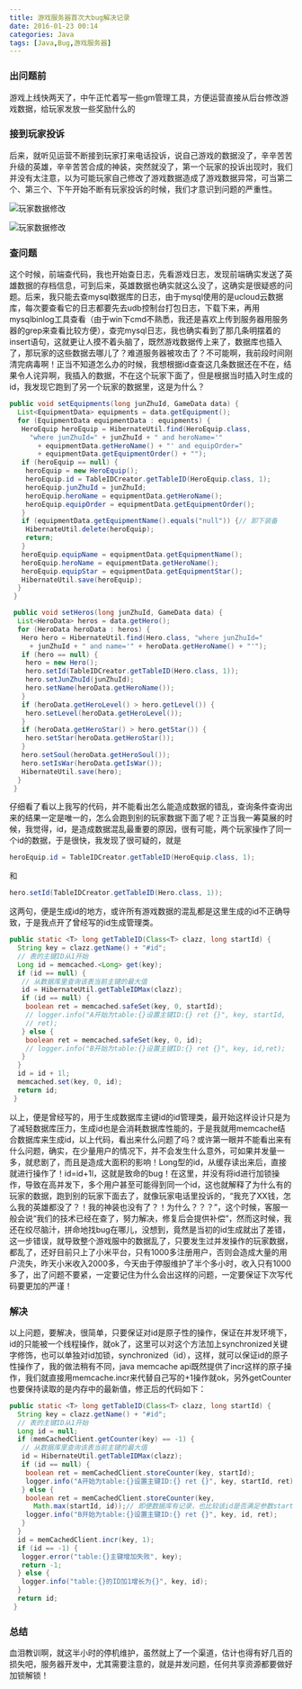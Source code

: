 ```yaml
---
title: 游戏服务器首次大bug解决记录
date: 2016-01-23 00:14
categories: Java
tags: [Java,Bug,游戏服务器]
---
```

### 出问题前
游戏上线快两天了，中午正忙着写一些gm管理工具，方便运营直接从后台修改游戏数据，给玩家发放一些奖励什么的
<!--more-->
### 接到玩家投诉
后来，就听见运营不断接到玩家打来电话投诉，说自己游戏的数据没了，辛辛苦苦升级的英雄，辛辛苦苦合成的神装，突然就没了，第一个玩家的投诉出现时，我们并没有太注意，以为可能玩家自己修改了游戏数据造成了游戏数据异常，可当第二个、第三个、下午开始不断有玩家投诉的时候，我们才意识到问题的严重性。

![玩家数据修改](http://upload-images.jianshu.io/upload_images/1472037-6bb383e1f57df6e5.png?imageMogr2/auto-orient/strip%7CimageView2/2/w/1240)

![玩家数据修改](http://upload-images.jianshu.io/upload_images/1472037-c0cffcb6a6180b9f.png?imageMogr2/auto-orient/strip%7CimageView2/2/w/1240)

### 查问题
这个时候，前端查代码，我也开始查日志，先看游戏日志，发现前端确实发送了英雄数据的存档信息，可到后来，英雄数据也确实就这么没了，这确实是很疑惑的问题。后来，我只能去查mysql数据库的日志，由于mysql使用的是ucloud云数据库，每次要查看它的日志都要先去udb控制台打包日志，下载下来，再用mysqlbinlog工具查看（由于win下cmd不熟悉，我还是喜欢上传到服务器用服务器的grep来查看比较方便），查完mysql日志，我也确实看到了那几条明摆着的insert语句，这就更让人摸不着头脑了，既然游戏数据传上来了，数据库也插入了，那玩家的这些数据去哪儿了？难道服务器被攻击了？不可能啊，我前段时间刚清完病毒啊！正当不知道怎么办的时候，我想根据id查查这几条数据还在不在，结果令人诧异啊，我插入的数据，不在这个玩家下面了，但是根据当时插入时生成的id，我发现它跑到了另一个玩家的数据里，这是为什么？
```java
public void setEquipments(long junZhuId, GameData data) {
  List<EquipmentData> equipments = data.getEquipment();
  for (EquipmentData equipmentData : equipments) {
   HeroEquip heroEquip = HibernateUtil.find(HeroEquip.class,
     "where junZhuId=" + junZhuId + " and heroName='"
       + equipmentData.getHeroName() + "' and equipOrder="
       + equipmentData.getEquipmentOrder() + "");
   if (heroEquip == null) {
    heroEquip = new HeroEquip();
    heroEquip.id = TableIDCreator.getTableID(HeroEquip.class, 1);
    heroEquip.junZhuId = junZhuId;
    heroEquip.heroName = equipmentData.getHeroName();
    heroEquip.equipOrder = equipmentData.getEquipmentOrder();
   }
   if (equipmentData.getEquipmentName().equals("null")) {// 卸下装备
    HibernateUtil.delete(heroEquip);
    return;
   }
   heroEquip.equipName = equipmentData.getEquipmentName();
   heroEquip.heroName = equipmentData.getHeroName();
   heroEquip.equipStar = equipmentData.getEquipmentStar();
   HibernateUtil.save(heroEquip);
  }
 }

 public void setHeros(long junZhuId, GameData data) {
  List<HeroData> heros = data.getHero();
  for (HeroData heroData : heros) {
   Hero hero = HibernateUtil.find(Hero.class, "where junZhuId="
     + junZhuId + " and name='" + heroData.getHeroName() + "'");
   if (hero == null) {
    hero = new Hero();
    hero.setId(TableIDCreator.getTableID(Hero.class, 1));
    hero.setJunZhuId(junZhuId);
    hero.setName(heroData.getHeroName());
   }
   if (heroData.getHeroLevel() > hero.getLevel()) {
    hero.setLevel(heroData.getHeroLevel());
   }
   if (heroData.getHeroStar() > hero.getStar()) {
    hero.setStar(heroData.getHeroStar());
   }
   hero.setSoul(heroData.getHeroSoul());
   hero.setIsWar(heroData.getIsWar());
   HibernateUtil.save(hero);
  }
 }
```
仔细看了看以上我写的代码，并不能看出怎么能造成数据的错乱，查询条件查询出来的结果一定是唯一的，怎么会跑到别的玩家数据下面了呢？正当我一筹莫展的时候，我觉得，id，是造成数据混乱最重要的原因，很有可能，两个玩家操作了同一个id的数据，于是很快，我发现了很可疑的，就是
```java
heroEquip.id = TableIDCreator.getTableID(HeroEquip.class, 1);
```
和
```java
hero.setId(TableIDCreator.getTableID(Hero.class, 1));
```
这两句，便是生成id的地方，或许所有游戏数据的混乱都是这里生成的id不正确导致，于是我点开了曾经写的id生成管理类。
```java
public static <T> long getTableID(Class<T> clazz, long startId) {
  String key = clazz.getName() + "#id";
  // 表的主键ID从1开始
  Long id = memcached.<Long> get(key);
  if (id == null) {
   // 从数据库里查询该表当前主键的最大值
   id = HibernateUtil.getTableIDMax(clazz);
   if (id == null) {
    boolean ret = memcached.safeSet(key, 0, startId);
    // logger.info("A开始为table:{}设置主键ID:{} ret {}", key, startId,
    // ret);
   } else {
    boolean ret = memcached.safeSet(key, 0, id);
    // logger.info("B开始为table:{}设置主键ID:{} ret {}", key, id,ret);
   }
  }
  id = id + 1l;
  memcached.set(key, 0, id);
  return id;
 }
```
以上，便是曾经写的，用于生成数据库主键id的id管理类，最开始这样设计只是为了减轻数据库压力，生成id也是会消耗数据库性能的，于是我就用memcache结合数据库来生成id，以上代码，看出来什么问题了吗？或许第一眼并不能看出来有什么问题，确实，在少量用户的情况下，并不会发生什么意外，可如果并发量一多，就悲剧了，而且是造成大面积的影响！Long型的id，从缓存读出来后，直接就进行操作了！id=id+1l，这就是致命的bug！在这里，并没有将id进行加锁操作，导致在高并发下，多个用户甚至可能得到同一个id，这也就解释了为什么有的玩家的数据，跑到别的玩家下面去了，就像玩家电话里投诉的，“我充了XX钱，怎么我的英雄都没了？！我的神装也没有了？！为什么？？？”，这个时候，客服一般会说“我们的技术已经在查了，努力解决，修复后会提供补偿”，然而这时候，我还在绞尽脑汁，拼命地找bug在哪儿，没想到，竟然是当初的id生成就出了差错，这一步错误，就导致整个游戏服中的数据乱了，只要发生过并发操作的玩家数据，都乱了，还好目前只上了小米平台，只有1000多注册用户，否则会造成大量的用户流失，昨天小米收入2000多，今天由于停服维护了半个多小时，收入只有1000多了，出了问题不要紧，一定要记住为什么会出这样的问题，一定要保证下次写代码要更加的严谨！
### 解决
以上问题，要解决，很简单，只要保证对id是原子性的操作，保证在并发环境下，id的只能被一个线程操作，就ok了，这里可以对这个方法加上synchronized关键字修饰，也可以单独对id加锁，synchronized（id），这样，就可以保证id的原子性操作了，我的做法稍有不同，java memcache api既然提供了incr这样的原子操作，我们就直接用memcache.incr来代替自己写的+1操作就ok，另外getCounter也要保持读取的是内存中的最新值，修正后的代码如下：
```java
public static <T> long getTableID(Class<T> clazz, long startId) {
  String key = clazz.getName() + "#id";
  // 表的主键ID从1开始
  Long id = null;
  if (memCachedClient.getCounter(key) == -1) {
   // 从数据库里查询该表当前主键的最大值
   id = HibernateUtil.getTableIDMax(clazz);
   if (id == null) {
    boolean ret = memCachedClient.storeCounter(key, startId);
    logger.info("A开始为table:{}设置主键ID:{} ret {}", key, startId, ret);
   } else {
    boolean ret = memCachedClient.storeCounter(key,
      Math.max(startId, id));// 即便数据库有记录，也比较该id是否满足参数startId的要求。
    logger.info("B开始为table:{}设置主键ID:{} ret {}", key, id, ret);
   }
  }
  id = memCachedClient.incr(key, 1);
  if (id == -1) {
   logger.error("table:{}主键增加失败", key);
   return -1;
  } else {
   logger.info("table:{}的ID加1增长为{}", key, id);
  }
  return id;
 }
```
### 总结
血泪教训啊，就这半小时的停机维护，虽然就上了一个渠道，估计也得有好几百的损失吧，服务器开发中，尤其需要注意的，就是并发问题，任何共享资源都要做好加锁解锁！
